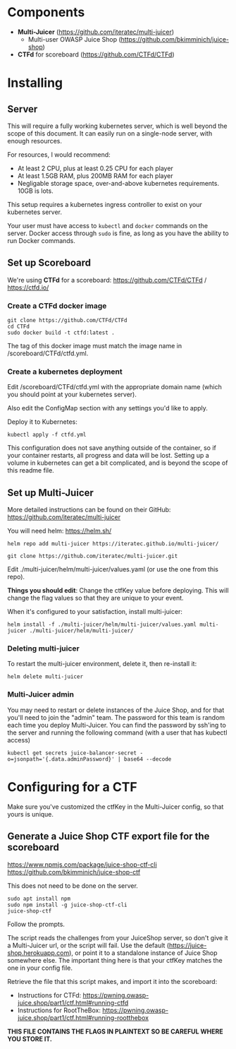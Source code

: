 # Components

 - **Multi-Juicer** (https://github.com/iteratec/multi-juicer)
   - Multi-user OWASP Juice Shop (https://github.com/bkimminich/juice-shop)
 - **CTFd** for scoreboard (https://github.com/CTFd/CTFd)

# Installing

## Server

This will require a fully working kubernetes server, which is well beyond the scope of this document.
It can easily run on a single-node server, with enough resources.

For resources, I would recommend:
 - At least 2 CPU, plus at least 0.25 CPU for each player
 - At least 1.5GB RAM, plus 200MB RAM for each player
 - Negligable storage space, over-and-above kubernetes requirements. 10GB is lots.

This setup requires a kubernetes ingress controller to exist on your kubernetes server.

Your user must have access to `kubectl` and `docker` commands on the server. Docker access through `sudo` is fine, as long as you have the ability to run Docker commands.

## Set up Scoreboard
We're using **CTFd** for a scoreboard: https://github.com/CTFd/CTFd / https://ctfd.io/

### Create a CTFd docker image
```
git clone https://github.com/CTFd/CTFd
cd CTFd
sudo docker build -t ctfd:latest .
```

The tag of this docker image must match the image name in /scoreboard/CTFd/ctfd.yml.


### Create a kubernetes deployment
Edit /scoreboard/CTFd/ctfd.yml with the appropriate domain name (which you should point at your kubernetes server).

Also edit the ConfigMap section with any settings you'd like to apply. 

Deploy it to Kubernetes:
```
kubectl apply -f ctfd.yml
```

This configuration does not save anything outside of the container, so if your container restarts, all progress and data will be lost. Setting up a volume in kubernetes can get a bit complicated, and is beyond the scope of this readme file.


## Set up Multi-Juicer
More detailed instructions can be found on their GitHub: https://github.com/iteratec/multi-juicer

You will need helm: https://helm.sh/

```
helm repo add multi-juicer https://iteratec.github.io/multi-juicer/
```
```
git clone https://github.com/iteratec/multi-juicer.git
```

Edit ./multi-juicer/helm/multi-juicer/values.yaml (or use the one from this repo).

**Things you should edit**: Change the ctfKey value before deploying. This will change the flag values so that they are unique to your event.

When it's configured to your satisfaction, install multi-juicer:

```
helm install -f ./multi-juicer/helm/multi-juicer/values.yaml multi-juicer ./multi-juicer/helm/multi-juicer/
```

### Deleting multi-juicer
To restart the multi-juicer environment, delete it, then re-install it:
```
helm delete multi-juicer
```

### Multi-Juicer admin

You may need to restart or delete instances of the Juice Shop, and for that you'll need to join the "admin" team.
The password for this team is random each time you deploy Multi-Juicer.
You can find the password by ssh'ing to the server and running the following command (with a user that has kubectl access)

```
kubectl get secrets juice-balancer-secret -o=jsonpath='{.data.adminPassword}' | base64 --decode
```

# Configuring for a CTF

Make sure you've customized the ctfKey in the Multi-Juicer config, so that yours is unique.

## Generate a Juice Shop CTF export file for the scoreboard

https://www.npmjs.com/package/juice-shop-ctf-cli
https://github.com/bkimminich/juice-shop-ctf

This does not need to be done on the server.

```
sudo apt install npm
sudo npm install -g juice-shop-ctf-cli
juice-shop-ctf
```

Follow the prompts.

The script reads the challenges from your JuiceShop server, so don't give it a Multi-Juicer url, or the script will fail. Use the default (https://juice-shop.herokuapp.com), or point it to a standalone instance of Juice Shop somewhere else. The important thing here is that your ctfKey matches the one in your config file.

Retrieve the file that this script makes, and import it into the scoreboard:
 - Instructions for CTFd: https://pwning.owasp-juice.shop/part1/ctf.html#running-ctfd
 - Instructions for RootTheBox: https://pwning.owasp-juice.shop/part1/ctf.html#running-rootthebox

**THIS FILE CONTAINS THE FLAGS IN PLAINTEXT SO BE CAREFUL WHERE YOU STORE IT.**
